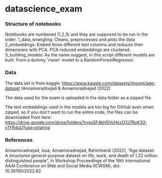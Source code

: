 # datascience_exam

### Structure of notebooks
Notebooks are numbered (1,2,3) and they are supposed to be run in the order.
1_data_wrangling: Cleans, preprocesses and plots the data
2_embeddings: Embed three different text columns and reduces their dimensions with PCA. PCA reduced embeddings are clustered. 
3_building_models: As the name suggest, in this script different models are built. From a dummy 'mean' model to a RandomForestRegressor. 

### Data
The data set is from kaggle: https://www.kaggle.com/datasets/imoore/age-dataset (Annamoradnejad & Annamoradnejad (2022)


The data used for the exam is uploaded in the data folder as a zipped file. 

The text embeddings used in the models are too big for GitHub even when zipped, so if you don't want to run the entire code, the files can be downloaded from here: https://drive.google.com/drive/folders/1ryos5F4kH5VcHczO7J7RyK33-x1YRduU?usp=sharing 



### References
Annamoradnejad, Issa; Annamoradnejad, Rahimberdi (2022), “Age dataset: A structured general-purpose dataset on life, work, and death of 1.22 million distinguished people”, In Workshop Proceedings of the 16th International AAAI Conference on Web and Social Media (ICWSM), doi: 10.36190/2022.82

